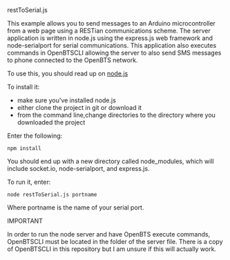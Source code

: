 restToSerial.js

This example allows you to send messages to an Arduino microcontroller
from a web page using a RESTian communications scheme. The server application
is written in node.js using the express.js web framework and node-serialport
for serial communications.  This application also executes commands in OpenBTSCLI
allowing the server to also send SMS messages to phone connected to the OpenBTS
network.


To use this, you should read up on <a href="nodejs.org">node.js</a>

To install it:
* make sure you've installed node.js
* either clone the project in git or download it
* from the command line,change directories to the directory where you downloaded the project

Enter the following:

	npm install 

You should end up with a new directory called node_modules, which will include socket.io, node-serialport, and express.js.

To run it, enter:

	node restToSerial.js portname
	
Where portname is the name of your serial port.

IMPORTANT

In order to run the node server and have OpenBTS execute commands, OpenBTSCLI must be located
in the folder of the server file.  There is a copy of OpenBTSCLI in this repository but I am
unsure if this will actually work. 
